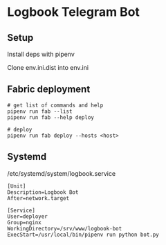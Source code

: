 Logbook Telegram Bot
====================

Setup
-----
Install deps with pipenv

Clone env.ini.dist into env.ini

Fabric deployment
-----------------
```
# get list of commands and help
pipenv run fab --list
pipenv run fab --help deploy

# deploy
pipenv run fab deploy --hosts <host>
```

Systemd
-------
/etc/systemd/system/logbook.service
```
[Unit]
Description=Logbook Bot
After=network.target

[Service]
User=deployer
Group=nginx
WorkingDirectory=/srv/www/logbook-bot
ExecStart=/usr/local/bin/pipenv run python bot.py
```